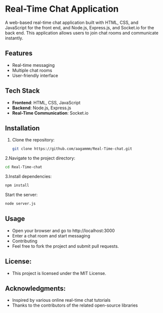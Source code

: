 # Real-Time Chat Application

A web-based real-time chat application built with HTML, CSS, and JavaScript for the front end, and Node.js, Express.js, and Socket.io for the back end. This application allows users to join chat rooms and communicate instantly.

## Features
- Real-time messaging
- Multiple chat rooms
- User-friendly interface

## Tech Stack
- **Frontend**: HTML, CSS, JavaScript
- **Backend**: Node.js, Express.js
- **Real-Time Communication**: Socket.io

## Installation
1. Clone the repository:
   ```bash
   git clone https://github.com/aagammm/Real-Time-chat.git

2.Navigate to the project directory:
   ```bash
   cd Real-Time-chat
   ```
3.Install dependencies:
   ```bash
   npm install
   ```
Start the server:
   ```bash
   node server.js
   ```
## Usage
- Open your browser and go to http://localhost:3000
- Enter a chat room and start messaging
- Contributing
- Feel free to fork the project and submit pull requests.

## License:
- This project is licensed under the MIT License.

## Acknowledgments:
- Inspired by various online real-time chat tutorials
- Thanks to the contributors of the related open-source libraries
